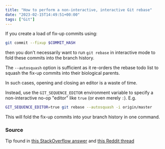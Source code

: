 ```yaml
---
title: "How to perform a non-interactive, interactive Git rebase"
date: "2023-02-15T14:49:51+00:00"
tags: ["Git"]
---
```


If you create a load of fix-up commits using:

```bash
git commit --fixup $COMMIT_HASH
```

then you don't necessarily want to run `git rebase` in interactive mode to fold
these commits into the branch history.

The `--autosquash` option is sufficient as it re-orders the rebase todo list to
squash the fix-up commits into their biological parents.

In such cases, opening and closing an editor is a waste of time.

Instead, use the `GIT_SEQUENCE_EDITOR` environment variable to specify a
non-interactive no-op "editor" like `true` (or even merely `:`). E.g.

```bash
GIT_SEQUENCE_EDITOR=true git rebase --autosquash -i origin/master
```

This will fold the fix-up commits into your branch history in one command.

### Source

Tip found in [this StackOverflow answer][so_answer] and [this Reddit
thread][reddit_thread]

[so_answer]: https://stackoverflow.com/a/29094904
[reddit_thread]:
  https://www.reddit.com/r/git/comments/uzh2no/what_is_the_utility_of_noninteractive_rebase/
